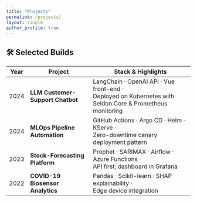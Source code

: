 ```yaml
---
title: "Projects"
permalink: /projects/
layout: single
author_profile: true
---
```


## 🛠 Selected Builds

| Year | Project | Stack & Highlights |
|------|---------|--------------------|
| 2024 | **LLM Customer-Support Chatbot** | LangChain · OpenAI API · Vue front-end · <br>Deployed on Kubernetes with Seldon Core & Prometheus monitoring |
| 2024 | **MLOps Pipeline Automation** | GitHub Actions · Argo CD · Helm · KServe · <br>Zero-downtime canary deployment pattern |
| 2023 | **Stock-Forecasting Platform** | Prophet · SARIMAX · Airflow · Azure Functions · <br>API first; dashboard in Grafana |
| 2022 | **COVID-19 Biosensor Analytics** | Pandas · Scikit-learn · SHAP explainability · <br>Edge device integration |

